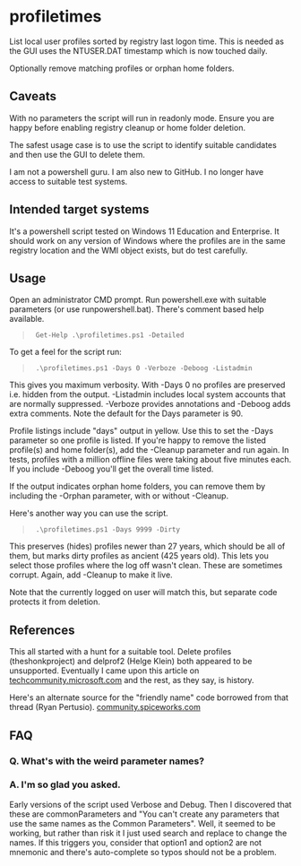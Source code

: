 # profiletimes
List local user profiles sorted by registry last logon time. This is needed as the GUI uses the NTUSER.DAT timestamp which is now touched daily.

Optionally remove matching profiles or orphan home folders.
## Caveats
With no parameters the script will run in readonly mode. Ensure you are happy before enabling registry cleanup or home folder deletion.

The safest usage case is to use the script to identify suitable candidates and then use the GUI to delete them.

I am not a powershell guru. I am also new to GitHub. I no longer have access to suitable test systems.
## Intended target systems
It's a powershell script tested on Windows 11 Education and Enterprise. It should work on any version of Windows where the profiles are in the same registry location and the WMI object exists, but do test carefully.
## Usage
Open an administrator CMD prompt. Run powershell.exe with suitable parameters (or use runpowershell.bat).
There's comment based help available.

>      Get-Help .\profiletimes.ps1 -Detailed

To get a feel for the script run:

>      .\profiletimes.ps1 -Days 0 -Verboze -Deboog -Listadmin

This gives you maximum verbosity. With -Days 0 no profiles are preserved i.e. hidden from the output. -Listadmin includes local system accounts that are normally suppressed. -Verboze provides annotations and -Deboog adds extra comments. Note the default for the Days parameter is 90. 

Profile listings include "days" output in yellow. Use this to set the -Days parameter so one profile is listed. If you're happy to remove the listed profile(s) and home folder(s), add the -Cleanup parameter and run again. In tests, profiles with a million offline files were taking about five minutes each. If you include -Deboog you'll get the overall time listed.

If the output indicates orphan home folders, you can remove them by including the -Orphan parameter, with or without -Cleanup.

Here's another way you can use the script.

>      .\profiletimes.ps1 -Days 9999 -Dirty

This preserves (hides) profiles newer than 27 years, which should be all of them, but marks dirty profiles as ancient (425 years old). This lets you select those profiles where the log off wasn't clean. These are sometimes corrupt. Again, add -Cleanup to make it live.

Note that the currently logged on user will match this, but separate code protects it from deletion.
## References
This all started with a hunt for a suitable tool. Delete profiles (theshonkproject) and delprof2 (Helge Klein) both appeared to be unsupported. Eventually I came upon this article on [techcommunity.microsoft.com](https://techcommunity.microsoft.com/discussions/windows-deployment/issue-with-date-modified-for-ntuser-dat/102438) and the rest, as they say, is history.

Here's an alternate source for the "friendly name" code borrowed from that thread (Ryan Pertusio). [community.spiceworks.com](https://community.spiceworks.com/t/powershell-sid-to-user-and-user-to-sid/1005944)
## FAQ
### Q. What's with the weird parameter names?
### A. I'm so glad you asked.
Early versions of the script used Verbose and Debug. Then I discovered that these are commonParameters and "You can't create any parameters that use the same names as the Common Parameters". Well, it seemed to be working, but rather than risk it I just used search and replace to change the names. If this triggers you, consider that option1 and option2 are not mnemonic and there's auto-complete so typos should not be a problem.

